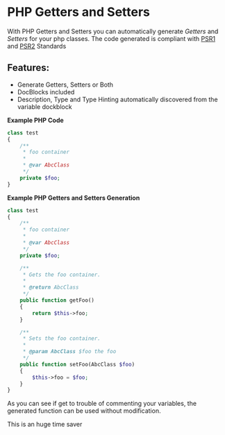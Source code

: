 PHP Getters and Setters
=======================

With PHP Getters and Setters you can automatically generate _Getters_ and _Setters_ for your php classes.
The code generated is compliant with [PSR1][1] and [PSR2][2] Standards



Features:
---------

* Generate Getters, Setters or Both
* DocBlocks included
* Description, Type and Type Hinting automatically discovered from the variable dockblock


**Example PHP Code**


```php
class test
{
    /**
     * foo container
     *
     * @var AbcClass
     */
    private $foo;
}
```

**Example PHP Getters and Setters Generation**

```php
class test
{
    /**
     * foo container
     *
     * @var AbcClass
     */
    private $foo;

    /**
     * Gets the foo container.
     *
     * @return AbcClass
     */
    public function getFoo()
    {
        return $this->foo;
    }

    /**
     * Sets the foo container.
     *
     * @param AbcClass $foo the foo
     */
    public function setFoo(AbcClass $foo)
    {
        $this->foo = $foo;
    }
}
```

As you can see if get to trouble of commenting your variables, the generated function can be used without modification.

This is an huge time saver

[1]: https://github.com/php-fig/fig-standards/blob/master/accepted/PSR-1-basic-coding-standard.md
[2]: https://github.com/php-fig/fig-standards/blob/master/accepted/PSR-2-coding-style-guide.md
